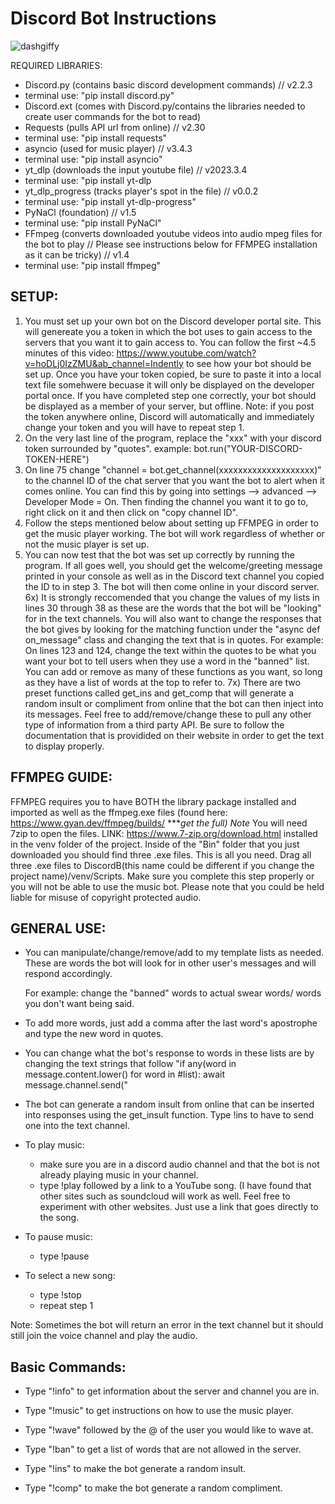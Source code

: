 # Discord Bot Instructions

![dashgiffy](https://github.com/brandonladd/SalesDashboard/assets/124627243/4062a077-8663-49d9-9852-6650f9c1df8f)

REQUIRED LIBRARIES:

- Discord.py (contains basic discord development commands) // v2.2.3
- terminal use: "pip install discord.py"
- Discord.ext (comes with Discord.py/contains the libraries needed to create user commands for the bot to read)
- Requests (pulls API url from online) // v2.30
 - terminal use: "pip install requests"
- asyncio (used for music player) // v3.4.3
 - terminal use:	"pip install asyncio"
- yt_dlp (downloads the input youtube file) // v2023.3.4
 - terminal use:	"pip install yt-dlp
- yt_dlp_progress (tracks player's spot in the file) // v0.0.2
 - terminal use:	"pip install yt-dlp-progress"
- PyNaCl (foundation) // v1.5
 - terminal use:	"pip install PyNaCl"
- FFmpeg (converts downloaded youtube videos into audio mpeg files for the bot to play // Please see instructions below for FFMPEG installation as it can be tricky) // v1.4
 - terminal use:	"pip install ffmpeg"



## SETUP:

1) You must set up your own bot on the Discord developer portal site. This will genereate you a token in which the bot uses to gain access to the servers that you want it to gain access to. You can follow 
the first ~4.5 minutes of this video:
https://www.youtube.com/watch?v=hoDLj0IzZMU&ab_channel=Indently to see how your bot should be set up. Once you have your token copied, be sure to paste it into a local text file somehwere becuase it will only be displayed on the developer portal once. If you have completed step one correctly, your bot should be displayed as a member of your server, but offline. 
Note: if you post the token anywhere online, Discord will automatically and immediately change your token and you will have to repeat step 1.
2) On the very last line of the program, replace the "xxx" with your discord token surrounded by "quotes".
	example: bot.run("YOUR-DISCORD-TOKEN-HERE")
3) On line 75 change "channel = bot.get_channel(xxxxxxxxxxxxxxxxxxxx)" to the channel ID of the chat server that you want the bot to alert when it comes online. You can find this by going into settings --> advanced --> Developer Mode = On. Then finding the channel you want it to go to, right click on it and then click on "copy channel ID". 
4) Follow the steps mentioned below about setting up FFMPEG in order to get the music player working. The bot will work regardless of whether or not the music player is set up.
5) You can now test that the bot was set up correctly by running the program. If all goes well, you should get the welcome/greeting message printed in your console as well as in the Discord text channel you copied the ID
to in step 3. The bot will then come online in your discord server. 
6x) It is strongly reccomended that you change the values of my lists in lines 30 through 38 as these are the words that the bot will be "looking" for in the text channels. You will also want to change the 
responses that the bot gives by looking for the matching function under the "async def on_message" class and changing the text that is in quotes.
For example:
On lines 123 and 124, change the text within the quotes to be what you want your bot to tell users when they use a word in the "banned" list. You can add or remove as many of these functions as you want, so long as they have a list of words at the top to refer to.
7x) There are two preset functions called get_ins and get_comp that will generate a random insult or compliment from online that the bot can then inject into its messages. Feel free to add/remove/change these to pull any other type of information from a third party API. Be sure to follow the documentation that is providided on their website in order to get the text to display properly.

## FFMPEG GUIDE:

FFMPEG requires you to have BOTH the library package installed and imported as well as the ffmpeg.exe files (found here: https://www.gyan.dev/ffmpeg/builds/ ****get the full) Note* You will need 7zip to open the files.
LINK: https://www.7-zip.org/download.html 
installed in the venv folder of the project. 
Inside of the "Bin" folder that you just downloaded you should find three .exe files. This is all you need. Drag all three .exe files to 
DiscordB(this name could be different if you change the project name)/venv/Scripts. Make sure you complete this step properly or you will not be able to use the music bot. Please note that you could be held liable for misuse of copyright protected audio.  


## GENERAL USE:

- You can manipulate/change/remove/add to my template lists as needed. These are words the bot will look for in other user's messages and will respond accordingly.
	
	For example: change the "banned" words to actual swear words/ words you don't want being said. 

- To add more words, just add a comma after the last word's apostrophe and type the new word in quotes.

- You can change what the bot's response to words in these lists are by changing the text strings that follow "if any(word in message.content.lower() for word in #list):
        await message.channel.send(" 

- The bot can generate a random insult from online that can be inserted into responses using the get_insult function. Type !ins to have to send one into the text channel.

- To play music:
	- make sure you are in a discord audio channel and that the bot is not already playing music in your channel.
	- type !play followed by a link to a YouTube song. (I have found that other sites such as soundcloud will work as well. Feel free to experiment with other websites. Just use a link that goes directly
	to the song.

- To pause music:
	- type !pause

- To select a new song:
	- type !stop
	- repeat step 1

Note: Sometimes the bot will return an error in the text channel but it should still join the voice channel and play the audio.

## Basic Commands:

- Type "!info" to get information about the server and channel you are in.

- Type "!music" to get instructions on how to use the music player.

- Type "!wave" followed by the @ of the user you would like to wave at.

- Type "!ban" to get a list of words that are not allowed in the server.

- Type "!ins" to make the bot generate a random insult.

- Type "!comp" to make the bot generate a random compliment.
